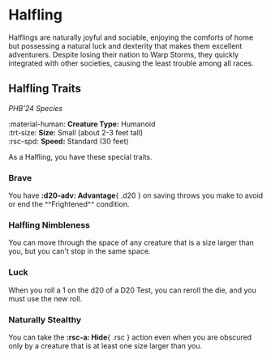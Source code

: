 # Halfling

Halflings are naturally joyful and sociable, enjoying the comforts of home but possessing a natural luck and dexterity that makes them excellent adventurers. Despite losing their nation to Warp Storms, they quickly integrated with other societies, causing the least trouble among all races.

## Halfling Traits

*PHB'24 Species*

:material-human: **Creature Type:** Humanoid  
:trt-size: **Size:** Small (about 2-3 feet tall)  
:rsc-spd: **Speed:** Standard (30 feet)

As a Halfling, you have these special traits.

### Brave

You have **:d20-adv: Advantage**{ .d20 } on saving throws you make to avoid or end the ^^Frightened^^ condition.

### Halfling Nimbleness

You can move through the space of any creature that is a size larger than you, but you can't stop in the same space.

### Luck

When you roll a 1 on the d20 of a D20 Test, you can reroll the die, and you must use the new roll.

### Naturally Stealthy

You can take the **:rsc-a: Hide**{ .rsc } action even when you are obscured only by a creature that is at least one size larger than you.